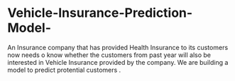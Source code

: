# Vehicle-Insurance-Prediction-Model-
An Insurance company that has provided Health Insurance to its customers now needs o know whether the customers from past year will also be interested in Vehicle Insurance provided by the company. We are building a model to predict protential customers . 

